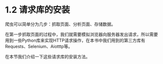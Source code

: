 # 1.2 请求库的安装

爬虫可以简单分为几步：抓取页面、分析页面、存储数据。

在第一步抓取页面的过程中，我们就需要模拟浏览器向服务器发出请求，所以需要用到一些Python库来实现HTTP请求操作，在本书中我们用到的第三方库有Requests、Selenium、Aiotttp等。

在本节我们介绍一下这些请求库的安装方法。